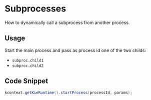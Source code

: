 Subprocesses
=======================

How to dynamically call a subprocess from another process.

Usage
-----------------------
Start the main process and pass as process id one of the two childs:

- `subproc.child1`
- `subproc.child2`

Code Snippet
-----------------------

```java
kcontext.getKieRuntime().startProcess(processId, params);
```